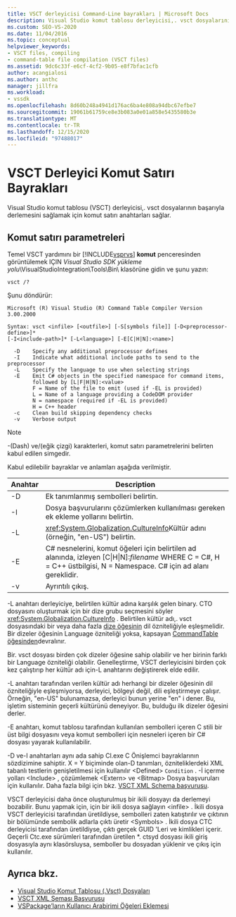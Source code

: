 ```yaml
---
title: VSCT derleyicisi Command-Line bayrakları | Microsoft Docs
description: Visual Studio komut tablosu derleyicisi,. vsct dosyalarının başarıyla derlemesini sağlamak için komut satırı seçenekleri sağlar.
ms.custom: SEO-VS-2020
ms.date: 11/04/2016
ms.topic: conceptual
helpviewer_keywords:
- VSCT files, compiling
- command-table file compilation (VSCT files)
ms.assetid: 9dc6c33f-e6cf-4cf2-9b05-e8f7bfac1cfb
author: acangialosi
ms.author: anthc
manager: jillfra
ms.workload:
- vssdk
ms.openlocfilehash: 8d60b248a4941d176ac6ba4e808a94dbc67efbe7
ms.sourcegitcommit: 19061b61759ce8e3b083a0e01a858e5435580b3e
ms.translationtype: MT
ms.contentlocale: tr-TR
ms.lasthandoff: 12/15/2020
ms.locfileid: "97488017"
---
```

# <a name="vsct-compiler-command-line-flags"></a>VSCT Derleyici Komut Satırı Bayrakları
Visual Studio komut tablosu (VSCT) derleyicisi,. vsct dosyalarının başarıyla derlemesini sağlamak için komut satırı anahtarları sağlar.

## <a name="command-line-parameters"></a>Komut satırı parametreleri
 Temel VSCT yardımını bir [!INCLUDE[vsprvs](../../code-quality/includes/vsprvs_md.md)] **komut** penceresinden görüntülemek IÇIN *Visual Studio SDK yükleme yolu*\VisualStudioIntegration\Tools\Bin\ klasörüne gidin ve şunu yazın:

```
vsct /?
```

 Şunu döndürür:

```
Microsoft (R) Visual Studio (R) Command Table Compiler Version 3.00.2000

Syntax: vsct <infile> [<outfile>] [-S[symbols file]] [-D<preprocessor-define>]*
[-I<include-path>]* [-L<language>] [-E[C|H|N]:<name>]

  -D    Specify any additional preprocessor defines
  -I    Indicate what additional include paths to send to the preprocessor
  -L    Specify the language to use when selecting strings
  -E    Emit C# objects in the specified namespace for command items,
        followed by [L|F|H|N]:<value>
        F = Name of the file to emit (used if -EL is provided)
        L = Name of a language providing a CodeDOM provider
        N = namespace (required if -EL is provided)
        H = C++ header
  -c    Clean build skipping dependency checks
  -v    Verbose output
```

> [!NOTE]
> -(Dash) ve/(eğik çizgi) karakterleri, komut satırı parametrelerini belirten kabul edilen simgedir.

 Kabul edilebilir bayraklar ve anlamları aşağıda verilmiştir.

|Anahtar|Description|
|------------|-----------------|
|-D|Ek tanımlanmış sembolleri belirtin.|
|-I|Dosya başvurularını çözümlerken kullanılması gereken ek ekleme yollarını belirtin.|
|-L|<xref:System.Globalization.CultureInfo>Kültür adını (örneğin, "en-US") belirtin.|
|-E|C# nesnelerini, komut öğeleri için belirtilen ad alanında, izleyen [C&#124;H&#124;N]:*filename* WHERE C = C#, H = C++ üstbilgisi, N = Namespace. C# için ad alanı gereklidir.|
|-v|Ayrıntılı çıkış.|

 -L anahtarı derleyiciye, belirtilen kültür adına karşılık gelen binary. CTO dosyasını oluşturmak için bir dize grubu seçmesini söyler <xref:System.Globalization.CultureInfo> . Belirtilen kültür adı,. vsct dosyasındaki bir veya daha fazla [dize öğesinin](../../extensibility/strings-element.md) dil özniteliğiyle eşleşmelidir. Bir dizeler öğesinin Language özniteliği yoksa, kapsayan [CommandTable öğesinden](../../extensibility/commandtable-element.md)devralınır.

 Bir. vsct dosyası birden çok dizeler öğesine sahip olabilir ve her birinin farklı bir Language özniteliği olabilir. Genelleştirme, VSCT derleyicisini birden çok kez çalıştırıp her kültür adı için-L anahtarını değiştirerek elde edilir.

 -L anahtarı tarafından verilen kültür adı herhangi bir dizeler öğesinin dil özniteliğiyle eşleşmiyorsa, derleyici, bölgeyi değil, dili eşleştirmeye çalışır. Örneğin, "en-US" bulunamazsa, derleyici bunun yerine "en" i dener. Bu, işletim sisteminin geçerli kültürünü deneyiyor. Bu, bulduğu ilk dizeler öğesini derler.

 -E anahtarı, komut tablosu tarafından kullanılan sembolleri içeren C stili bir üst bilgi dosyasını veya komut sembolleri için nesneleri içeren bir C# dosyası yayarak kullanılabilir.

 -D ve-I anahtarları aynı ada sahip Cl.exe C Önişlemci bayraklarının sözdizimine sahiptir. X = Y biçiminde olan-D tanımları, özniteliklerdeki XML tabanlı testlerin genişletilmesi için kullanılır \<Defined> `Condition` . -İ içerme yolları \<Include> , çözümlemek \<Extern> ve \<Bitmap> Dosya başvuruları için kullanılır. Daha fazla bilgi için bkz. [VSCT XML Schema başvurusu](../../extensibility/vsct-xml-schema-reference.md).

 VSCT derleyicisi daha önce oluşturulmuş bir ikili dosyayı da derlemeyi bozabilir. Bunu yapmak için, için bir ikili dosya sağlayın \<infile> .   İkili dosya VSCT derleyicisi tarafından üretildiyse, sembolleri zaten katıştırılır ve çıktının bir bölümünde sembolik adlarla çıktı üretir \<Symbols> . İkili dosya CTC derleyicisi tarafından üretildiyse, çıktı gerçek GUID 'Leri ve kimlikleri içerir. Geçerli Ctc.exe sürümleri tarafından üretilen *. ctsyd dosyası ikili giriş dosyasıyla aynı klasörsluysa, semboller bu dosyadan yüklenir ve çıkış için kullanılır.

## <a name="see-also"></a>Ayrıca bkz.
- [Visual Studio Komut Tablosu (.Vsct) Dosyaları](../../extensibility/internals/visual-studio-command-table-dot-vsct-files.md)
- [VSCT XML Şeması Başvurusu](../../extensibility/vsct-xml-schema-reference.md)
- [VSPackage’ların Kullanıcı Arabirimi Öğeleri Eklemesi](../../extensibility/internals/how-vspackages-add-user-interface-elements.md)
